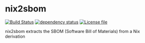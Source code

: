 # nix2sbom
[![Build Status](https://github.com/louib/nix2sbom/actions/workflows/merge.yml/badge.svg?branch=main)](https://github.com/louib/nix2sbom/actions/workflows/merge.yml)
[![dependency status](https://deps.rs/repo/github/louib/nix2sbom/status.svg)](https://deps.rs/repo/github/louib/nix2sbom)
[![License file](https://img.shields.io/github/license/louib/nix2sbom)](https://github.com/louib/nix2sbom/blob/main/LICENSE)

nix2sbom extracts the SBOM (Software Bill of Materials) from a Nix derivation
